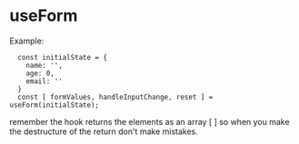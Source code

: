 # useForm

Example:
```
  const initialState = {
    name: '',
    age: 0,
    email: ''
  }
  const [ formValues, handleInputChange, reset ] = useForm(initialState);
```

remember the hook returns the elements as an array [ ] so when you make the destructure of the return don't make mistakes.
